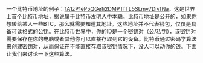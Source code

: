  
一个比特币地址的例子：[1A1zP1eP5QGefi2DMPTfTL5SLmv7DivfNa](https://blockchain.i)。这是世界上首个比特币地址，据说属于比特币发明人中本聪。比特币地址是公开的，如果你想转给某人一些BTC，那么就需要知道其地址。这些地址并不代表钱包，仅仅是具备可读格式的公钥。在比特币世界中，你的ID是一个密钥对（公/私钥），该密钥对需要保存在你的电脑或者其他你可以直接存取到它的设备。比特币通过密码学算法来创建密钥对，从而保证在不能直接存取该密钥情况下，没人可以动你的钱。下面让我们来讨论一下这些算法。

